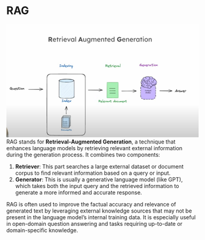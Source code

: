 # RAG

![Local Image](./Images/RAG_Intro.png)
RAG stands for **Retrieval-Augmented Generation**, a technique that enhances language models by retrieving relevant external information during the generation process. It combines two components:

1. **Retriever**: This part searches a large external dataset or document corpus to find relevant information based on a query or input.
2. **Generator**: This is usually a generative language model (like GPT), which takes both the input query and the retrieved information to generate a more informed and accurate response.

RAG is often used to improve the factual accuracy and relevance of generated text by leveraging external knowledge sources that may not be present in the language model’s internal training data. It is especially useful in open-domain question answering and tasks requiring up-to-date or domain-specific knowledge.